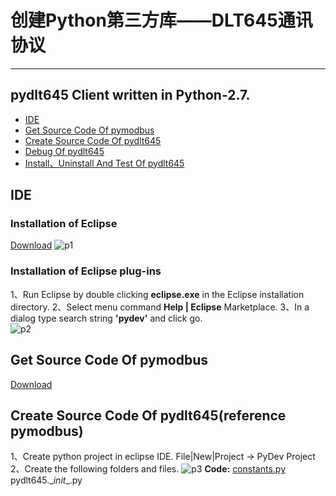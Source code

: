 # 创建Python第三方库——DLT645通讯协议
***
## pydlt645 Client written in Python-2.7. 
* [IDE](#ide)
* [Get Source Code Of pymodbus](#get-source-code-of-pymodbus)
* [Create Source Code Of pydlt645](#create-source-code-of-pydlt645)
* [Debug Of pydlt645](#debug-of-pydlt645)
* [Install、Uninstall And Test Of pydlt645](#install-uninstall-and-test-of-pydlt645)

## IDE
### Installation of Eclipse
[Download](https://eclipse.org/downloads/eclipse-packages/)
![p1](http://i.imgur.com/P4iRhIl.png)
### Installation of Eclipse plug-ins
1、Run Eclipse by double clicking **eclipse.exe** in the Eclipse installation directory.
2、Select menu command **Help | Eclipse** Marketplace. 
3、In a dialog type search string **'pydev'** and click go.   
![p2](http://i.imgur.com/crLWFma.png)      
                                                                                                          
## Get Source Code Of pymodbus
[Download](https://github.com/bashwork/pymodbus)

## Create Source Code Of pydlt645(reference pymodbus)
1、Create python project in eclipse IDE.
File|New|Project -> PyDev Project
2、Create the following folders and files.
![p3](http://i.imgur.com/f5PaZSQ.png)
**Code:**
[constants.py](#pydlt645.exceptions.py)
pydlt645.\__init__.py
